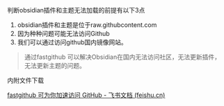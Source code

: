 ﻿判断obsidian插件和主题无法加载的前提有以下3点
1.  obsidian插件和主题是位于raw.githubcontent.com
2.  因为种种问题可能无法访问Github
3.  我们可以通过访问github国内镜像网站。

> 通过fastgithub 可以解决Obsidian在国内无法访问社区，无法更新插件，无法更新主题的问题。

内附文件下载

[fastgithub 可为你加速访问 GitHub - 飞书文档 (feishu.cn)](https://kknwfe6755.feishu.cn/docs/doccnlz0w9txyJT96MYhASQkVIh)
